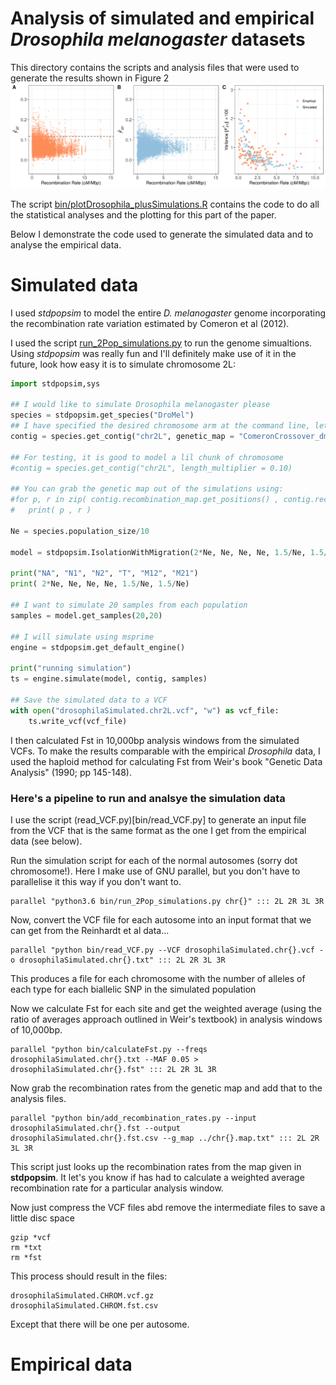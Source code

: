 # Analysis of simulated and empirical *Drosophila melanogaster* datasets

This directory contains the scripts and analysis files that were used to generate the results shown in Figure 2
![](../writeUp/threePanelFigure.png)

The script [bin/plotDrosophila_plusSimulations.R](bin/plotDrosophila_plusSimulations.R) contains the code to do all the statistical analyses and the plotting for this part of the paper. 

Below I demonstrate the code used to generate the simulated data and to analyse the empirical data.


# Simulated data

I used *stdpopsim* to model the entire *D. melanogaster* genome incorporating the recombination rate variation estimated by Comeron et al (2012).

I used the script [run_2Pop_simulations.py](bin/run_2Pop_simulations.py) to run the genome simualtions. Using *stdpopsim* was really fun and I'll definitely make use of it in the future, look how easy it is to simulate chromosome 2L:

```python
import stdpopsim,sys

## I would like to simulate Drosophila melanogaster please
species = stdpopsim.get_species("DroMel")
## I have specified the desired chromosome arm at the command line, let's 
contig = species.get_contig("chr2L", genetic_map = "ComeronCrossover_dm6")

## For testing, it is good to model a lil chunk of chromosome
#contig = species.get_contig("chr2L", length_multiplier = 0.10)

## You can grab the genetic map out of the simulations using:
#for p, r in zip( contig.recombination_map.get_positions() , contig.recombination_map.get_rates() ):
#	print( p , r )

Ne = species.population_size/10

model = stdpopsim.IsolationWithMigration(2*Ne, Ne, Ne, Ne, 1.5/Ne, 1.5/Ne)

print("NA", "N1", "N2", "T", "M12", "M21")
print( 2*Ne, Ne, Ne, Ne, 1.5/Ne, 1.5/Ne)

## I want to simulate 20 samples from each population
samples = model.get_samples(20,20)

## I will simulate using msprime
engine = stdpopsim.get_default_engine()

print("running simulation")
ts = engine.simulate(model, contig, samples)

## Save the simulated data to a VCF
with open("drosophilaSimulated.chr2L.vcf", "w") as vcf_file:
	ts.write_vcf(vcf_file)


```

I then calculated Fst in 10,000bp analysis windows from the simulated VCFs. To make the results comparable with the empirical *Drosophila* data, I used the haploid method for calculating Fst from Weir's book "Genetic Data Analysis" (1990; pp 145-148).


### Here's a pipeline to run and analsye the simulation data
I use the script (read_VCF.py)[bin/read_VCF.py] to generate an input file from the VCF that is the same format as the one I get from the empirical data (see below). 

Run the simulation script for each of the normal autosomes (sorry dot chromosome!). Here I make use of GNU parallel, but you don't have to parallelise it this way if you don't want to.

```
parallel "python3.6 bin/run_2Pop_simulations.py chr{}" ::: 2L 2R 3L 3R
```

Now, convert the VCF file for each autosome into an input format that we can get from the Reinhardt et al data...

```
parallel "python bin/read_VCF.py --VCF drosophilaSimulated.chr{}.vcf -o drosophilaSimulated.chr{}.txt" ::: 2L 2R 3L 3R
```
This produces a file for each chromosome with the number of alleles of each type for each biallelic SNP in the simulated population

Now we calculate Fst for each site and get the weighted average (using the ratio of averages approach outlined in Weir's textbook) in analysis windows of 10,000bp.

```
parallel "python bin/calculateFst.py --freqs drosophilaSimulated.chr{}.txt --MAF 0.05 > drosophilaSimulated.chr{}.fst" ::: 2L 2R 3L 3R
```

Now grab the recombination rates from the genetic map and add that to the analysis files.

```
parallel "python bin/add_recombination_rates.py --input drosophilaSimulated.chr{}.fst --output drosophilaSimulated.chr{}.fst.csv --g_map ../chr{}.map.txt" ::: 2L 2R 3L 3R
```
This script just looks up the recombination rates from the map given in **stdpopsim**. It let's you know if has had to calculate a weighted average recombination rate for a particular analysis window.

Now just compress the VCF files abd remove the intermediate files to save a little disc space
```
gzip *vcf
rm *txt
rm *fst
```
This process should result in the files:

	drosophilaSimulated.CHROM.vcf.gz
	drosophilaSimulated.CHROM.fst.csv
Except that there will be one per autosome.

# Empirical data
